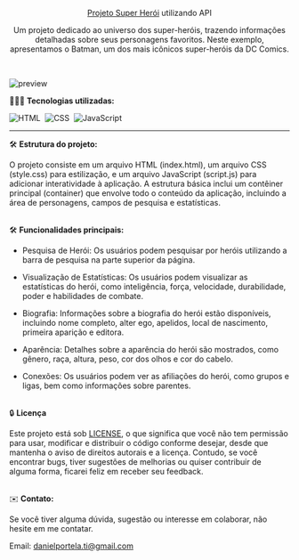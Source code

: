 <div align="center">

<a href="https://apisuperhero.netlify.app/">Projeto Super Herói</a> utilizando API

<p>Um projeto dedicado ao universo dos super-heróis, trazendo informações detalhadas sobre seus personagens favoritos. Neste exemplo, apresentamos o Batman, um dos mais icônicos super-heróis da DC Comics.</p> 
</div>

![preview](https://github.com/daniel-portela/projeto-api/assets/110783805/bcb0781d-540e-40d3-90c3-885b09f2ac83)

👨🏼‍💻 <b>Tecnologias utilizadas:</b>

![HTML](https://img.shields.io/badge/-HTML-0D1117?style=for-the-badge&logo=html5&labelColor=0D1117)&nbsp;
![CSS](https://img.shields.io/badge/-CSS-0D1117?style=for-the-badge&logo=CSS3&logoColor=blue&labelColor=0D1117)&nbsp;
![JavaScript](https://img.shields.io/badge/-javascript-0D1117?style=for-the-badge&logo=javascript&logoColor=yellow&labelColor=0D1117)&nbsp;<hr>

🛠️ <b>Estrutura do projeto:</b>

O projeto consiste em um arquivo HTML (index.html), um arquivo CSS (style.css) para estilização, e um arquivo JavaScript (script.js) para adicionar interatividade à aplicação. A estrutura básica inclui um contêiner principal (container) que envolve todo o conteúdo da aplicação, incluindo a área de personagens, campos de pesquisa e estatísticas.<br><br>

🛠️ <b>Funcionalidades principais:</b>

- Pesquisa de Herói: Os usuários podem pesquisar por heróis utilizando a barra de pesquisa na parte superior da página.

- Visualização de Estatísticas: Os usuários podem visualizar as estatísticas do herói, como inteligência, força, velocidade, durabilidade, poder e habilidades de combate.

- Biografia: Informações sobre a biografia do herói estão disponíveis, incluindo nome completo, alter ego, apelidos, local de nascimento, primeira aparição e editora.

- Aparência: Detalhes sobre a aparência do herói são mostrados, como gênero, raça, altura, peso, cor dos olhos e cor do cabelo.

- Conexões: Os usuários podem ver as afiliações do herói, como grupos e ligas, bem como informações sobre parentes.<br><br>


🔒 <b>Licença</b>

Este projeto está sob [LICENSE](LICENSE), o que significa que você não tem permissão para usar, modificar e distribuir o código conforme desejar, desde que mantenha o aviso de direitos autorais e a licença. Contudo, se você encontrar bugs, tiver sugestões de melhorias ou quiser contribuir de alguma forma, ficarei feliz em receber seu feedback.<br><br>

✉️ <b>Contato:</b>

Se você tiver alguma dúvida, sugestão ou interesse em colaborar, não hesite em me contatar.

Email: <a href="mailto:danielportela.ti@gmail.com"> danielportela.ti@gmail.com</a>

